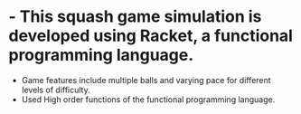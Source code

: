 # - This squash game simulation is developed using Racket, a functional programming language.
- Game features include multiple balls and varying pace for different levels of difficulty.
- Used High order functions of the functional programming language.